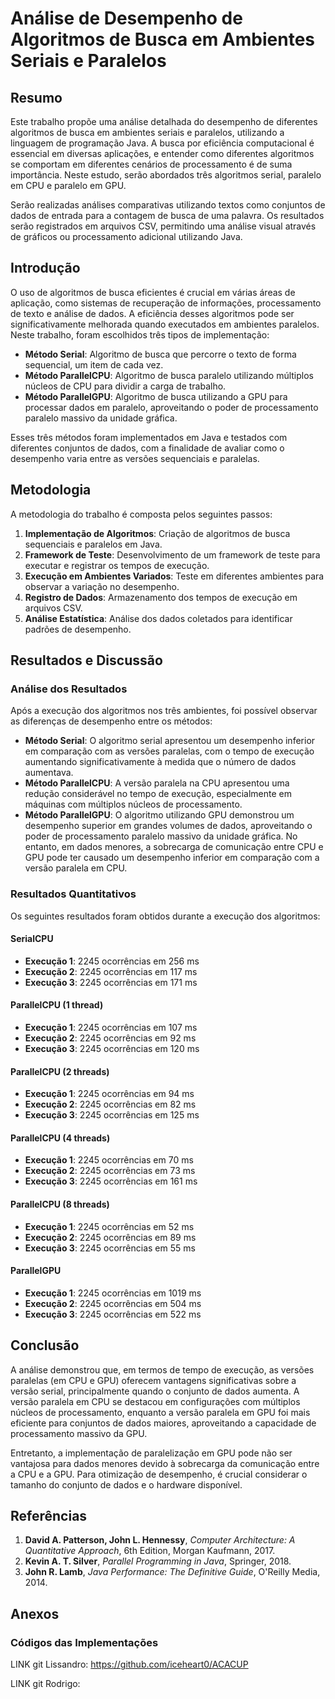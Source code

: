 # Análise de Desempenho de Algoritmos de Busca em Ambientes Seriais e Paralelos

## Resumo

Este trabalho propõe uma análise detalhada do desempenho de diferentes algoritmos de busca em ambientes seriais e paralelos, utilizando a linguagem de programação Java. A busca por eficiência computacional é essencial em diversas aplicações, e entender como diferentes algoritmos se comportam em diferentes cenários de processamento é de suma importância. Neste estudo, serão abordados três algoritmos serial, paralelo em CPU e paralelo em GPU. 

Serão realizadas análises comparativas utilizando textos como conjuntos de dados de entrada para a contagem de busca de uma palavra. Os resultados serão registrados em arquivos CSV, permitindo uma análise visual através de gráficos ou processamento adicional utilizando Java.

## Introdução

O uso de algoritmos de busca eficientes é crucial em várias áreas de aplicação, como sistemas de recuperação de informações, processamento de texto e análise de dados. A eficiência desses algoritmos pode ser significativamente melhorada quando executados em ambientes paralelos. Neste trabalho, foram escolhidos três tipos de implementação:

- **Método Serial**: Algoritmo de busca que percorre o texto de forma sequencial, um item de cada vez.
- **Método ParallelCPU**: Algoritmo de busca paralelo utilizando múltiplos núcleos de CPU para dividir a carga de trabalho.
- **Método ParallelGPU**: Algoritmo de busca utilizando a GPU para processar dados em paralelo, aproveitando o poder de processamento paralelo massivo da unidade gráfica.

Esses três métodos foram implementados em Java e testados com diferentes conjuntos de dados, com a finalidade de avaliar como o desempenho varia entre as versões sequenciais e paralelas.

## Metodologia

A metodologia do trabalho é composta pelos seguintes passos:

1. **Implementação de Algoritmos**: Criação de algoritmos de busca sequenciais e paralelos em Java.
2. **Framework de Teste**: Desenvolvimento de um framework de teste para executar e registrar os tempos de execução.
3. **Execução em Ambientes Variados**: Teste em diferentes ambientes para observar a variação no desempenho.
4. **Registro de Dados**: Armazenamento dos tempos de execução em arquivos CSV.
5. **Análise Estatística**: Análise dos dados coletados para identificar padrões de desempenho.

## Resultados e Discussão

### Análise dos Resultados

Após a execução dos algoritmos nos três ambientes, foi possível observar as diferenças de desempenho entre os métodos:

- **Método Serial**: O algoritmo serial apresentou um desempenho inferior em comparação com as versões paralelas, com o tempo de execução aumentando significativamente à medida que o número de dados aumentava.
- **Método ParallelCPU**: A versão paralela na CPU apresentou uma redução considerável no tempo de execução, especialmente em máquinas com múltiplos núcleos de processamento.
- **Método ParallelGPU**: O algoritmo utilizando GPU demonstrou um desempenho superior em grandes volumes de dados, aproveitando o poder de processamento paralelo massivo da unidade gráfica. No entanto, em dados menores, a sobrecarga de comunicação entre CPU e GPU pode ter causado um desempenho inferior em comparação com a versão paralela em CPU.

### Resultados Quantitativos

Os seguintes resultados foram obtidos durante a execução dos algoritmos:

#### SerialCPU
- **Execução 1**: 2245 ocorrências em 256 ms
- **Execução 2**: 2245 ocorrências em 117 ms
- **Execução 3**: 2245 ocorrências em 171 ms

#### ParallelCPU (1 thread)
- **Execução 1**: 2245 ocorrências em 107 ms
- **Execução 2**: 2245 ocorrências em 92 ms
- **Execução 3**: 2245 ocorrências em 120 ms

#### ParallelCPU (2 threads)
- **Execução 1**: 2245 ocorrências em 94 ms
- **Execução 2**: 2245 ocorrências em 82 ms
- **Execução 3**: 2245 ocorrências em 125 ms

#### ParallelCPU (4 threads)
- **Execução 1**: 2245 ocorrências em 70 ms
- **Execução 2**: 2245 ocorrências em 73 ms
- **Execução 3**: 2245 ocorrências em 161 ms

#### ParallelCPU (8 threads)
- **Execução 1**: 2245 ocorrências em 52 ms
- **Execução 2**: 2245 ocorrências em 89 ms
- **Execução 3**: 2245 ocorrências em 55 ms

#### ParallelGPU
- **Execução 1**: 2245 ocorrências em 1019 ms
- **Execução 2**: 2245 ocorrências em 504 ms
- **Execução 3**: 2245 ocorrências em 522 ms

## Conclusão

A análise demonstrou que, em termos de tempo de execução, as versões paralelas (em CPU e GPU) oferecem vantagens significativas sobre a versão serial, principalmente quando o conjunto de dados aumenta. A versão paralela em CPU se destacou em configurações com múltiplos núcleos de processamento, enquanto a versão paralela em GPU foi mais eficiente para conjuntos de dados maiores, aproveitando a capacidade de processamento massivo da GPU. 

Entretanto, a implementação de paralelização em GPU pode não ser vantajosa para dados menores devido à sobrecarga da comunicação entre a CPU e a GPU. Para otimização de desempenho, é crucial considerar o tamanho do conjunto de dados e o hardware disponível.

## Referências

1. **David A. Patterson, John L. Hennessy**, *Computer Architecture: A Quantitative Approach*, 6th Edition, Morgan Kaufmann, 2017.
2. **Kevin A. T. Silver**, *Parallel Programming in Java*, Springer, 2018.
3. **John R. Lamb**, *Java Performance: The Definitive Guide*, O'Reilly Media, 2014.

## Anexos

### Códigos das Implementações

LINK git Lissandro: https://github.com/iceheart0/ACACUP

LINK git Rodrigo:

